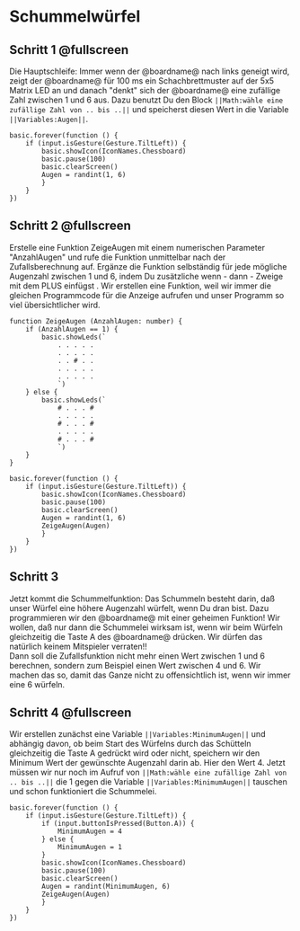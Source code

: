 # Schummelwürfel


## Schritt 1 @fullscreen

Die Hauptschleife: Immer wenn der @boardname@ nach links geneigt wird, zeigt der @boardname@ für 100 ms ein Schachbrettmuster
auf der 5x5 Matrix LED an und danach "denkt" sich der @boardname@ eine zufällige Zahl zwischen 1 und 6 aus. Dazu benutzt Du 
den Block ``||Math:wähle eine zufällige Zahl von .. bis ..||`` und speicherst diesen Wert in die Variable ``||Variables:Augen||``. 

```blocks
basic.forever(function () {
    if (input.isGesture(Gesture.TiltLeft)) {
        basic.showIcon(IconNames.Chessboard)
        basic.pause(100)
        basic.clearScreen()
        Augen = randint(1, 6)
        }
    }
})
```


## Schritt 2 @fullscreen

Erstelle eine Funktion ZeigeAugen mit einem numerischen Parameter "AnzahlAugen" und rufe die Funktion unmittelbar nach der Zufallsberechnung auf.
Ergänze die Funktion selbständig für jede mögliche Augenzahl zwischen 1 und 6, indem Du zusätzliche wenn - dann - Zweige mit dem PLUS einfügst .
Wir erstellen eine Funktion, weil wir immer die gleichen Programmcode für die Anzeige aufrufen und unser Programm so viel übersichtlicher wird.
   

```blocks
function ZeigeAugen (AnzahlAugen: number) {
    if (AnzahlAugen == 1) {
        basic.showLeds(`
            . . . . .
            . . . . .
            . . # . .
            . . . . .
            . . . . .
            `)
    } else {
        basic.showLeds(`
            # . . . #
            . . . . .
            # . . . #
            . . . . .
            # . . . #
            `)
    }
}

basic.forever(function () {
    if (input.isGesture(Gesture.TiltLeft)) {
        basic.showIcon(IconNames.Chessboard)
        basic.pause(100)
        basic.clearScreen()
        Augen = randint(1, 6)
        ZeigeAugen(Augen)
        }
    }
})
```

## Schritt 3

Jetzt kommt die Schummelfunktion: Das Schummeln besteht darin, daß unser Würfel eine höhere Augenzahl würfelt, wenn Du dran bist.
Dazu programmieren wir den @boardname@ mit einer geheimen Funktion! Wir wollen, daß nur dann die Schummelei wirksam ist, 
wenn wir beim Würfeln gleichzeitig die Taste A des @boardname@ drücken. Wir dürfen das natürlich keinem Mitspieler verraten!!  
Dann soll die Zufallsfunktion nicht mehr einen Wert zwischen 1 und 6 berechnen, sondern zum Beispiel einen Wert zwischen 4 und 6. 
Wir machen das so, damit das Ganze nicht zu offensichtlich ist, wenn wir immer eine 6 würfeln. 


## Schritt 4 @fullscreen

Wir erstellen zunächst eine Variable ``||Variables:MinimumAugen||`` und abhängig davon, ob beim Start des Würfelns durch das Schütteln
gleichzeitig die Taste A gedrückt wird oder nicht, speichern wir den Minimum Wert der gewünschte Augenzahl darin ab. Hier den Wert 4.
Jetzt müssen wir nur noch im Aufruf von ``||Math:wähle eine zufällige Zahl von .. bis ..||`` die 1 gegen die Variable ``||Variables:MinimumAugen||`` 
tauschen und schon funktioniert die Schummelei.

```blocks
basic.forever(function () {
    if (input.isGesture(Gesture.TiltLeft)) {
        if (input.buttonIsPressed(Button.A)) {
            MinimumAugen = 4
        } else {
            MinimumAugen = 1
        }
        basic.showIcon(IconNames.Chessboard)
        basic.pause(100)
        basic.clearScreen()
        Augen = randint(MinimumAugen, 6)
        ZeigeAugen(Augen)
        }
    }
})
```



